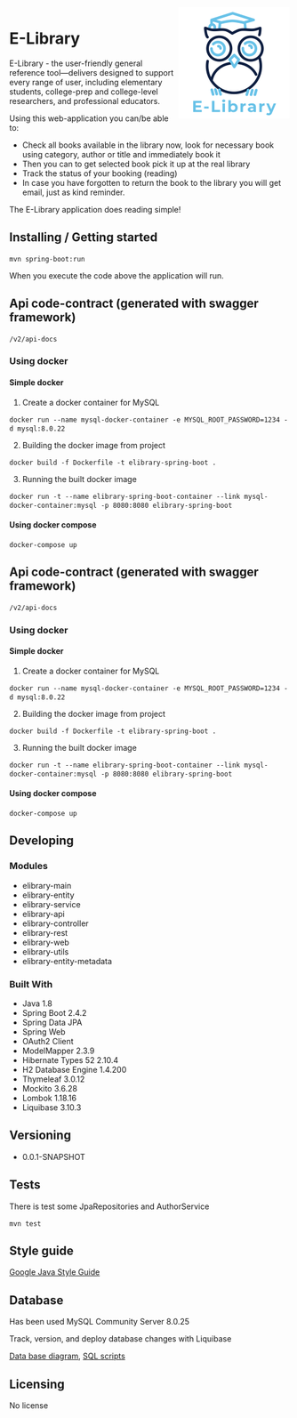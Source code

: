 <img src="elibrary-controller/src/main/resources/static/img/logo/logo_200_200.png" alt="E-Library" align="right">

# E-Library

E-Library - the user-friendly general reference tool—delivers designed to support every range of user, including 
elementary students, college-prep and college-level researchers, and professional educators.

Using this web-application you can/be able to:
* Check all books available in the library now, look for necessary book using category, author or title and immediately book it
* Then you can to get selected book pick it up at the real library
* Track the status of your booking (reading)
* In case you have forgotten to return the book to the library you will get email, just as kind reminder.

The E-Library application does reading simple!

## Installing / Getting started

```shell
mvn spring-boot:run
```

When you execute the code above the application will run.

## Api code-contract (generated with swagger framework)

```shell
/v2/api-docs
```

### Using docker

#### Simple docker
1. Create a docker container for MySQL
```shell
docker run --name mysql-docker-container -e MYSQL_ROOT_PASSWORD=1234 -d mysql:8.0.22
```
[comment]: <> (docker run --name elibrary-mysql-data -v elibrary-mysql-data:/var/lib/mysql -e MYSQL_ROOT_PASSWORD=1234 -dp 3306:3306 mysql:latest)

2. Building the docker image from project
```shell
docker build -f Dockerfile -t elibrary-spring-boot .
```

3. Running the built docker image
```shell
docker run -t --name elibrary-spring-boot-container --link mysql-docker-container:mysql -p 8080:8080 elibrary-spring-boot
```
[comment]: <> (docker run -t --name elibrary-spring-boot --link elibrary-mysql-data:mysql -p 8080:8080 elibrary-spring-boot)

#### Using docker compose

```shell
docker-compose up
```

## Api code-contract (generated with swagger framework)

```shell
/v2/api-docs
```

### Using docker

#### Simple docker
1. Create a docker container for MySQL
```shell
docker run --name mysql-docker-container -e MYSQL_ROOT_PASSWORD=1234 -d mysql:8.0.22
```
[comment]: <> (docker run --name elibrary-mysql-data -v elibrary-mysql-data:/var/lib/mysql -e MYSQL_ROOT_PASSWORD=1234 -dp 3306:3306 mysql:latest)

2. Building the docker image from project
```shell
docker build -f Dockerfile -t elibrary-spring-boot .
```

3. Running the built docker image
```shell
docker run -t --name elibrary-spring-boot-container --link mysql-docker-container:mysql -p 8080:8080 elibrary-spring-boot
```
[comment]: <> (docker run -t --name elibrary-spring-boot --link elibrary-mysql-data:mysql -p 8080:8080 elibrary-spring-boot)

#### Using docker compose

```shell
docker-compose up
```

## Developing

### Modules
* elibrary-main
* elibrary-entity
* elibrary-service
* elibrary-api
* elibrary-controller
* elibrary-rest
* elibrary-web
* elibrary-utils
* elibrary-entity-metadata

### Built With
* Java 1.8
* Spring Boot 2.4.2
* Spring Data JPA
* Spring Web
* OAuth2 Client
* ModelMapper 2.3.9
* Hibernate Types 52 2.10.4
* H2 Database Engine 1.4.200
* Thymeleaf 3.0.12
* Mockito 3.6.28
* Lombok 1.18.16
* Liquibase	3.10.3

## Versioning

* 0.0.1-SNAPSHOT

## Tests

There is test some JpaRepositories and AuthorService

```shell
mvn test
```

## Style guide

[Google Java Style Guide](https://google.github.io/styleguide/javaguide.html)

## Database

Has been used MySQL Community Server 8.0.25

Track, version, and deploy database changes with Liquibase

[Data base diagram](db-diagram.svg), [SQL scripts](db-scripts.sql)

## Licensing

No license